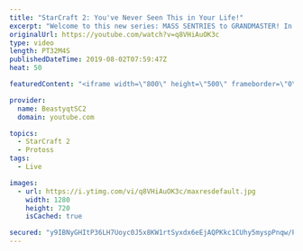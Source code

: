 ```yaml
---
title: "StarCraft 2: You've Never Seen This in Your Life!"
excerpt: "Welcome to this new series: MASS SENTRIES to GRANDMASTER! In this series, we will see how far I can get by playing ONLY Sentries on the ladder in ALL Protoss matchups!  You've probably seen a lot of things in your life. You've probably seen a lot of things in StarCraft 2. But I can guarantee that you've"
originalUrl: https://youtube.com/watch?v=q8VHiAuOK3c
type: video
length: PT32M4S
publishedDateTime: 2019-08-02T07:59:47Z
heat: 50

featuredContent: "<iframe width=\"800\" height=\"500\" frameborder=\"0\" src=\"https://www.youtube.com/embed/q8VHiAuOK3c\" allow=\"accelerometer; autoplay; encrypted-media; gyroscope; picture-in-picture\" allowfullscreen></iframe>"

provider:
  name: BeastyqtSC2
  domain: youtube.com

topics:
  - StarCraft 2
  - Protoss
tags:
  - Live

images:
  - url: https://i.ytimg.com/vi/q8VHiAuOK3c/maxresdefault.jpg
    width: 1280
    height: 720
    isCached: true

secured: "y9IBNyGHItP36LH7Uoyc0J5x8KW1rtSyxdx6eEjAQPKkc1CUhy5myspPnqw/Ps6+sxg2RhFyBygmXhdsXFhUh9xECvXicgJSIH4YQRJB1L0609T301qLQiw8mkij2/g1efwAMoF+I14JaCk9E1zF67Yiwo+55pkKL4TidkULZgRmWh8dmmJlhON/fYfvYNxax0hH7MpMfBJutKRh3JgqAEi+c7+v9Qczbhlm9wHNCi4V3NsO7wgwQedexPcDJ1u321gVJmYlMXYSc87a3SI5oycRDSbiWkdjUa7A7Dq4qz6SL+niTUjnJ+YLqc0ld6j+ZP7D5HUafbc0QOKcWYY95ngBySMgdU6lzs+gW/nVrMIwqJU1eg5l1wqFOzwE1smiHCLmjmpOEdpMqAu8Egyxp0BJ5v6akpEya0sDp1UEq2M=;S9/T/Tp4FYrrCIlHINmeOQ=="
---
```


